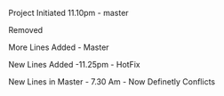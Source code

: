 Project Initiated 11.10pm - master


Removed


More Lines Added  - Master


New Lines Added -11.25pm - HotFix

New Lines in Master - 7.30 Am - Now Definetly Conflicts



